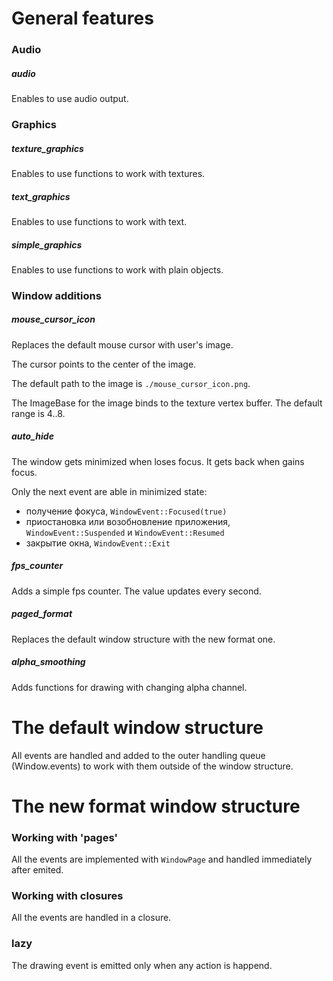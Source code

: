 # General features

### Audio

##### audio

Enables to use audio output.



### Graphics

##### texture_graphics

Enables to use functions to work with textures.

##### text_graphics

Enables to use functions to work with text.

##### simple_graphics

Enables to use functions to work with plain objects.



### Window additions

##### mouse_cursor_icon

Replaces the default mouse cursor with user's image.

The cursor points to the center of the image.

The default path to the image is `./mouse_cursor_icon.png`.

The ImageBase for the image binds to the texture vertex buffer.
The default range is 4..8.

##### auto_hide

The window gets minimized when loses focus.
It gets back when gains focus.

Only the next event are able in minimized state:
- получение фокуса, `WindowEvent::Focused(true)`
 - приостановка или возобновление приложения,
 `WindowEvent::Suspended` и `WindowEvent::Resumed`
 - закрытие окна, `WindowEvent::Exit`


##### fps_counter

Adds a simple fps counter. The value updates every second.

##### paged_format

Replaces the default window structure with the new format one.

##### alpha_smoothing

Adds functions for drawing with changing alpha channel.



# The default window structure

All events are handled and added to the outer handling queue (Window.events)
to work with them outside of the window structure.



# The new format window structure

### Working with 'pages'

All the events are implemented with `WindowPage`
and handled immediately after emited.

### Working with closures

All the events are handled in a closure.

### lazy

The drawing event is emitted only when any action is happend.